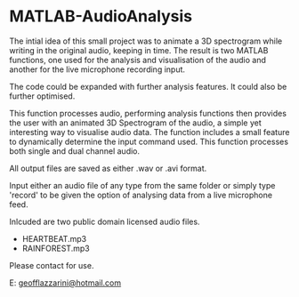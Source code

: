 # MATLAB-AudioAnalysis

The intial idea of this small project was to animate a 3D spectrogram while writing in the
original audio, keeping in time. The result is two MATLAB functions, one used for the analysis 
and visualisation of the audio and another for the live microphone recording input. 

The code could be expanded with further analysis features. It could also be further optimised.

This function processes audio, performing analysis functions then
provides the user with an animated 3D Spectrogram of the audio, a simple
yet interesting way to visualise audio data. The function includes a
small feature to dynamically determine the input command used. This 
function processes both single and dual channel audio.

All output files are saved as either .wav or .avi format.

Input either an audio file of any type from the same folder or simply
type 'record' to be given the option of analysing data from a live
microphone feed.

Inlcuded are two public domain licensed audio files. <br />
- HEARTBEAT.mp3 <br />
- RAINFOREST.mp3 <br />


Please contact for use.

E: geofflazzarini@hotmail.com

